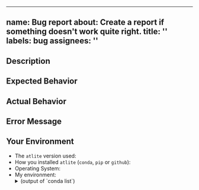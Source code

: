 <!--
SPDX-FileCopyrightText: 2021 The Atlite Authors

SPDX-License-Identifier: CC0-1.0
-->

---
name: Bug report
about: Create a report if something doesn't work quite right.
title: ''
labels: bug
assignees: ''
---

<!-- Provide a general summary of the issue -->

## Description
<!-- Provide a more detailed introduction to the issue itself, and why you consider it to be a bug -->
<!-- If you can, add a minimal example which reproduces the bug -->

## Expected Behavior
<!-- Tell us what should happen -->

## Actual Behavior
<!-- Tell us what goes wrong and happens instead -->

## Error Message
<!-- Paste any terminal output and error message you encounter here to help illustrate the problem -->

## Your Environment
<!-- Include relevant details about the environment you experienced the bug in -->
* The `atlite` version used:
* How you installed `atlite` (`conda`, `pip` or `github`):
* Operating System:
* My environment:
    <details>
      <summary>(output of `conda list`)</summary>
      ```
        <!-- output of `conda list` -->
      ```
    </details>


